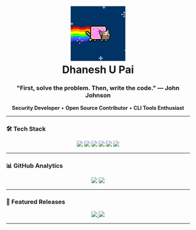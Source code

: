 <h1 align="center">
  <img src="https://github.com/cxuri/cxuri/blob/main/nyan.gif?raw=true" width="150">
  <br>Dhanesh U Pai
</h1>

<h3 align="center">"First, solve the problem. Then, write the code." — John Johnson</h3>

<p align="center">
  <strong>Security Developer</strong> • <strong>Open Source Contributor</strong> • <strong>CLI Tools Enthusiast</strong>
</p>

---

### 🛠️ Tech Stack

<p align="center">
  <img src="https://img.shields.io/badge/Linux-FCC624?style=for-the-badge&logo=linux&logoColor=black">
  <img src="https://img.shields.io/badge/Python-3776AB?style=for-the-badge&logo=python&logoColor=white">
  <img src="https://img.shields.io/badge/C-A8B9CC?style=for-the-badge&logo=c&logoColor=white">
  <img src="https://img.shields.io/badge/Java-007396?style=for-the-badge&logo=java&logoColor=white">
  <img src="https://img.shields.io/badge/Flutter-02569B?style=for-the-badge&logo=flutter&logoColor=white">
  <img src="https://img.shields.io/badge/Android-3DDC84?style=for-the-badge&logo=android&logoColor=white">
</p>

---

### 📊 GitHub Analytics

<p align="center">
  <img src="https://github-readme-stats.vercel.app/api?username=cxuri&show_icons=true&theme=dark&hide_border=true&bg_color=00000000" width="400"/>
  <img src="https://github-readme-stats.vercel.app/api/top-langs/?username=cxuri&layout=compact&theme=dark&hide_border=true&bg_color=00000000&exclude_repo=dotfiles" width="400"/>
</p>

---

### 🌟 Featured Releases

<p align="center">
  <a href="https://github.com/cxuri/pascii/releases">
    <img src="https://github-readme-stats.vercel.app/api/pin/?username=cxuri&repo=pascii&theme=dark&show_owner=true" width="45%"/>
  </a>
  <a href="https://github.com/cxuri/open-dpf/releases">
    <img src="https://github-readme-stats.vercel.app/api/pin/?username=cxuri&repo=open-dpf&theme=dark&show_owner=true" width="45%"/>
  </a>
</p>

---
